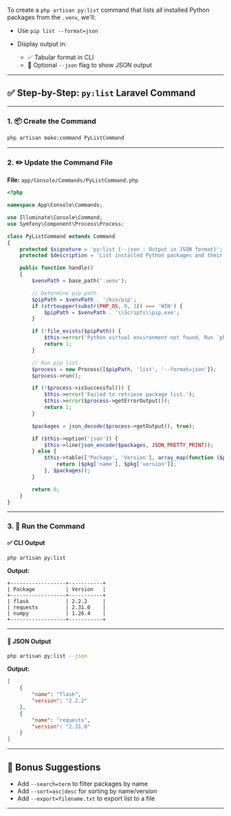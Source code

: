 To create a `php artisan py:list` command that lists all installed Python packages from the `.venv`, we'll:

* Use `pip list --format=json`
* Display output in:

  * ✅ Tabular format in CLI
  * 🧾 Optional `--json` flag to show JSON output

---

## ✅ Step-by-Step: `py:list` Laravel Command

---

### 1. 📦 Create the Command

```bash
php artisan make:command PyListCommand
```

---

### 2. ✏️ Update the Command File

**File:** `app/Console/Commands/PyListCommand.php`

```php
<?php

namespace App\Console\Commands;

use Illuminate\Console\Command;
use Symfony\Component\Process\Process;

class PyListCommand extends Command
{
    protected $signature = 'py:list {--json : Output in JSON format}';
    protected $description = 'List installed Python packages and their versions from the virtual environment';

    public function handle()
    {
        $venvPath = base_path('.venv');

        // Determine pip path
        $pipPath = $venvPath . '/bin/pip';
        if (strtoupper(substr(PHP_OS, 0, 3)) === 'WIN') {
            $pipPath = $venvPath . '\\Scripts\\pip.exe';
        }

        if (!file_exists($pipPath)) {
            $this->error('Python virtual environment not found. Run `php artisan py:init` first.');
            return 1;
        }

        // Run pip list
        $process = new Process([$pipPath, 'list', '--format=json']);
        $process->run();

        if (!$process->isSuccessful()) {
            $this->error('Failed to retrieve package list.');
            $this->error($process->getErrorOutput());
            return 1;
        }

        $packages = json_decode($process->getOutput(), true);

        if ($this->option('json')) {
            $this->line(json_encode($packages, JSON_PRETTY_PRINT));
        } else {
            $this->table(['Package', 'Version'], array_map(function ($pkg) {
                return [$pkg['name'], $pkg['version']];
            }, $packages));
        }

        return 0;
    }
}
```

---

### 3. 🧪 Run the Command

#### ✅ CLI Output

```bash
php artisan py:list
```

**Output:**

```
+------------------+-----------+
| Package          | Version   |
+------------------+-----------+
| flask            | 2.2.2     |
| requests         | 2.31.0    |
| numpy            | 1.26.4    |
+------------------+-----------+
```

---

#### 🧾 JSON Output

```bash
php artisan py:list --json
```

**Output:**

```json
[
    {
        "name": "flask",
        "version": "2.2.2"
    },
    {
        "name": "requests",
        "version": "2.31.0"
    }
]
```

---

## 🧠 Bonus Suggestions

* Add `--search=term` to filter packages by name
* Add `--sort=asc|desc` for sorting by name/version
* Add `--export=filename.txt` to export list to a file

---
